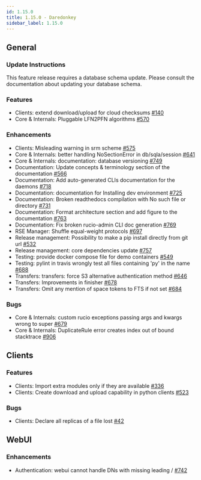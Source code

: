 ```yaml
---
id: 1.15.0
title: 1.15.0 - Daredonkey
sidebar_label: 1.15.0
---
```


## General

### Update Instructions

This feature release requires a database schema update. Please consult
the documentation about updating your database schema.

### Features

-   Clients: extend download/upload for cloud checksums
    [\#140](https://github.com/rucio/rucio/issues/140)
-   Core & Internals: Pluggable LFN2PFN algorithms
    [\#570](https://github.com/rucio/rucio/issues/570)

### Enhancements

-   Clients: Misleading warning in srm scheme
    [\#575](https://github.com/rucio/rucio/issues/575)
-   Core & Internals: better handling NoSectionError in db/sqla/session
    [\#641](https://github.com/rucio/rucio/issues/641)
-   Core & Internals: documentation: database versioning
    [\#749](https://github.com/rucio/rucio/issues/749)
-   Documentation: Update concepts & terminology section of the
    documentation [\#566](https://github.com/rucio/rucio/issues/566)
-   Documentation: Add auto-generated CLIs documentation for the daemons
    [\#718](https://github.com/rucio/rucio/issues/718)
-   Documentation: documentation for Installing dev environment
    [\#725](https://github.com/rucio/rucio/issues/725)
-   Documentation: Broken readthedocs compilation with No such file or
    directory [\#731](https://github.com/rucio/rucio/issues/731)
-   Documentation: Format architecture section and add figure to the
    documentation [\#763](https://github.com/rucio/rucio/issues/763)
-   Documentation: Fix broken rucio-admin CLI doc generation
    [\#769](https://github.com/rucio/rucio/issues/769)
-   RSE Manager: Shuffle equal-weight protocols
    [\#697](https://github.com/rucio/rucio/issues/697)
-   Release management: Possibility to make a pip install directly from
    git url [\#532](https://github.com/rucio/rucio/issues/532)
-   Release management: core dependencies update
    [\#757](https://github.com/rucio/rucio/issues/757)
-   Testing: provide docker compose file for demo containers
    [\#549](https://github.com/rucio/rucio/issues/549)
-   Testing: pylint in travis wrongly test all files containing \'py\'
    in the name [\#688](https://github.com/rucio/rucio/issues/688)
-   Transfers: transfers: force S3 alternative authentication method
    [\#646](https://github.com/rucio/rucio/issues/646)
-   Transfers: Improvements in finisher
    [\#678](https://github.com/rucio/rucio/issues/678)
-   Transfers: Omit any mention of space tokens to FTS if not set
    [\#684](https://github.com/rucio/rucio/issues/684)

### Bugs

-   Core & Internals: custom rucio exceptions passing args and kwargs
    wrong to super [\#679](https://github.com/rucio/rucio/issues/679)
-   Core & Internals: DuplicateRule error creates index out of bound
    stacktrace [\#906](https://github.com/rucio/rucio/issues/906)

## Clients

### Features

-   Clients: Import extra modules only if they are available
    [\#336](https://github.com/rucio/rucio/issues/336)
-   Clients: Create download and upload capability in python clients
    [\#523](https://github.com/rucio/rucio/issues/523)

### Bugs

-   Clients: Declare all replicas of a file lost
    [\#42](https://github.com/rucio/rucio/issues/42)

## WebUI

### Enhancements

-   Authentication: webui cannot handle DNs with missing leading /
    [\#742](https://github.com/rucio/rucio/issues/742)
